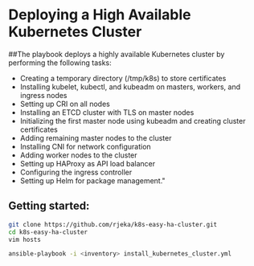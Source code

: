 # Deploying a High Available Kubernetes Cluster


##The playbook deploys a highly available Kubernetes cluster by performing the following tasks:

- Creating a temporary directory (/tmp/k8s) to store certificates
- Installing kubelet, kubectl, and kubeadm on masters, workers, and ingress nodes
- Setting up CRI on all nodes
- Installing an ETCD cluster with TLS on master nodes
- Initializing the first master node using kubeadm and creating cluster certificates
- Adding remaining master nodes to the cluster
- Installing CNI for network configuration
- Adding worker nodes to the cluster
- Setting up HAProxy as API load balancer
- Configuring the ingress controller
- Setting up Helm for package management."


## Getting started:

```bash
git clone https://github.com/rjeka/k8s-easy-ha-cluster.git
cd k8s-easy-ha-cluster
vim hosts
```

```bash
ansible-playbook -i <inventory> install_kubernetes_cluster.yml
```



